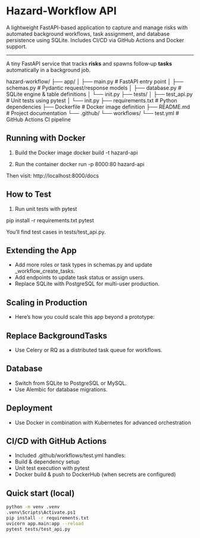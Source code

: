 # Hazard‑Workflow API
A lightweight FastAPI-based application to capture and manage risks with automated background workflows, task assignment, and database persistence using SQLite. Includes CI/CD via GitHub Actions and Docker support.

---
A tiny FastAPI service that tracks **risks** and spawns follow‑up **tasks** automatically in a background job.

hazard-workflow/
├── app/
│ ├── main.py # FastAPI entry point
│ ├── schemas.py # Pydantic request/response models
│ ├── database.py # SQLite engine & table definitions
│ └── init.py
├── tests/
│ ├── test_api.py # Unit tests using pytest
│ └── init.py
├── requirements.txt # Python dependencies
├── Dockerfile # Docker image definition
├── README.md # Project documentation
└── .github/
└── workflows/
└── test.yml # GitHub Actions CI pipeline

## Running with Docker
1. Build the Docker image
docker build -t hazard-api 

2. Run the container
docker run -p 8000:80 hazard-api

Then visit: http://localhost:8000/docs

## How to Test
1. Run unit tests with pytest

pip install -r requirements.txt
pytest

You’ll find test cases in tests/test_api.py.

## Extending the App
- Add more roles or task types in schemas.py and update _workflow_create_tasks.
- Add endpoints to update task status or assign users.
- Replace SQLite with PostgreSQL for multi-user production.

## Scaling in Production
- Here’s how you could scale this app beyond a prototype:

## Replace BackgroundTasks
- Use Celery or RQ as a distributed task queue for workflows.

## Database
- Switch from SQLite to PostgreSQL or MySQL.
- Use Alembic for database migrations.

## Deployment
- Use Docker in combination with Kubernetes for advanced orchestration


## CI/CD with GitHub Actions
- Included .github/workflows/test.yml handles:
- Build & dependency setup
- Unit test execution with pytest
- Docker build & push to DockerHub (when secrets are configured)

## Quick start (local)

```bash
python -m venv .venv 
.venv\Scripts\Activate.ps1
pip install -r requirements.txt
uvicorn app.main:app --reload
pytest tests/test_api.py
